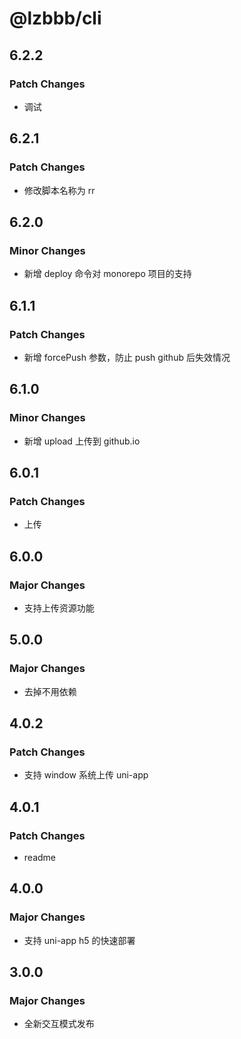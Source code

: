 # @lzbbb/cli

## 6.2.2

### Patch Changes

- 调试

## 6.2.1

### Patch Changes

- 修改脚本名称为 rr

## 6.2.0

### Minor Changes

- 新增 deploy 命令对 monorepo 项目的支持

## 6.1.1

### Patch Changes

- 新增 forcePush 参数，防止 push github 后失效情况

## 6.1.0

### Minor Changes

- 新增 upload 上传到 github.io

## 6.0.1

### Patch Changes

- 上传

## 6.0.0

### Major Changes

- 支持上传资源功能

## 5.0.0

### Major Changes

- 去掉不用依赖

## 4.0.2

### Patch Changes

- 支持 window 系统上传 uni-app

## 4.0.1

### Patch Changes

- readme

## 4.0.0

### Major Changes

- 支持 uni-app h5 的快速部署

## 3.0.0

### Major Changes

- 全新交互模式发布
